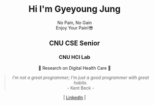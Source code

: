<div align='center'>


# **Hi I'm Gyeyoung Jung** 
No Pain, No Gain    
Enjoy Your Pain!😎 

## CNU CSE Senior  


<!-- ![Anurag's GitHub stats](https://github-readme-stats.vercel.app/api?username=hotmoist&&show_icons=true&theme=dark)    -->
  ### __CNU HCI Lab__
  🎇 Research on Digital Health Care 🎇
 
>  <em>I’m not a great programmer; I’m just a good programmer with great habits.</em>   
>  \- Kent Beck -
 
| [LinkedIn](https://www.linkedin.com/in/gyeyoung-jung-a911b8220/?locale=en_US) | 
<!-- [Blog](https://woolen-vinyl-157.notion.site/Gyeyoung-Jung-s-Blog-36286a968be4438792e9495d6f0dc793) | [TIL](https://woolen-vinyl-157.notion.site/TIL-a173923c843b47cb8f69a3d622879ce0) |
 -->
  
</div>
